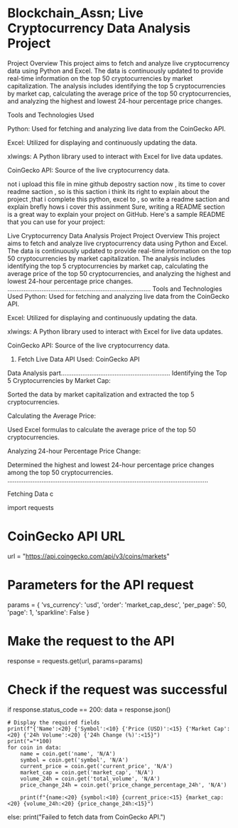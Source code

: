 # Blockchain_Assn; Live Cryptocurrency Data Analysis Project
Project Overview
This project aims to fetch and analyze live cryptocurrency data using Python and Excel. The data is continuously updated to provide real-time information on the top 50 cryptocurrencies by market capitalization. The analysis includes identifying the top 5 cryptocurrencies by market cap, calculating the average price of the top 50 cryptocurrencies, and analyzing the highest and lowest 24-hour percentage price changes.

Tools and Technologies Used

Python: Used for fetching and analyzing live data from the CoinGecko API.

Excel: Utilized for displaying and continuously updating the data.

xlwings: A Python library used to interact with Excel for live data updates.

CoinGecko API: Source of the live cryptocurrency data.

not i upload this file in mine github depostry saction now , its time to cover readme saction , so is this saction i think its right to explain about the project ,that i complete this python, excel to , so write a readme saction and explain brefly hows i cover this assinment
Sure, writing a README section is a great way to explain your project on GitHub. Here's a sample README that you can use for your project:

Live Cryptocurrency Data Analysis Project
Project Overview
This project aims to fetch and analyze live cryptocurrency data using Python and Excel. The data is continuously updated to provide real-time information on the top 50 cryptocurrencies by market capitalization. The analysis includes identifying the top 5 cryptocurrencies by market cap, calculating the average price of the top 50 cryptocurrencies, and analyzing the highest and lowest 24-hour percentage price changes.
................................................................................
Tools and Technologies Used
Python: Used for fetching and analyzing live data from the CoinGecko API.

Excel: Utilized for displaying and continuously updating the data.

xlwings: A Python library used to interact with Excel for live data updates.

CoinGecko API: Source of the live cryptocurrency data.

1. Fetch Live Data
API Used: CoinGecko API


Data Analysis part.............................................................
Identifying the Top 5 Cryptocurrencies by Market Cap:

Sorted the data by market capitalization and extracted the top 5 cryptocurrencies.

Calculating the Average Price:

Used Excel formulas to calculate the average price of the top 50 cryptocurrencies.

Analyzing 24-hour Percentage Price Change:

Determined the highest and lowest 24-hour percentage price changes among the top 50 cryptocurrencies.
................................................................................................................



Fetching Data c


import requests

# CoinGecko API URL
url = "https://api.coingecko.com/api/v3/coins/markets"

# Parameters for the API request
params = {
    'vs_currency': 'usd',
    'order': 'market_cap_desc',
    'per_page': 50,
    'page': 1,
    'sparkline': False
}

# Make the request to the API
response = requests.get(url, params=params)

# Check if the request was successful
if response.status_code == 200:
    data = response.json()

    # Display the required fields
    print(f"{'Name':<20} {'Symbol':<10} {'Price (USD)':<15} {'Market Cap':<20} {'24h Volume':<20} {'24h Change (%)':<15}")
    print("="*100)
    for coin in data:
        name = coin.get('name', 'N/A')
        symbol = coin.get('symbol', 'N/A')
        current_price = coin.get('current_price', 'N/A')
        market_cap = coin.get('market_cap', 'N/A')
        volume_24h = coin.get('total_volume', 'N/A')
        price_change_24h = coin.get('price_change_percentage_24h', 'N/A')

        print(f"{name:<20} {symbol:<10} {current_price:<15} {market_cap:<20} {volume_24h:<20} {price_change_24h:<15}")
else:
    print("Failed to fetch data from CoinGecko API.")




